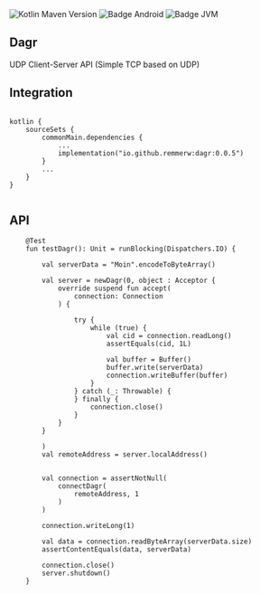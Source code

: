 <div>
    <div>
        <img src="https://img.shields.io/maven-central/v/io.github.remmerw/asen" alt="Kotlin Maven Version" />
        <img src="https://img.shields.io/badge/Platform-Android-brightgreen.svg?logo=android" alt="Badge Android" />
        <!--img src="https://img.shields.io/badge/Platform-iOS%20%2F%20macOS-lightgrey.svg?logo=apple" alt="Badge iOS" /-->
        <img src="https://img.shields.io/badge/Platform-JVM-8A2BE2.svg?logo=openjdk" alt="Badge JVM" />
    </div>
</div>

## Dagr
UDP Client-Server API (Simple TCP based on UDP)



## Integration

```
    
kotlin {
    sourceSets {
        commonMain.dependencies {
            ...
            implementation("io.github.remmerw:dagr:0.0.5")
        }
        ...
    }
}
    
```

## API

```
    @Test
    fun testDagr(): Unit = runBlocking(Dispatchers.IO) {

        val serverData = "Moin".encodeToByteArray()

        val server = newDagr(0, object : Acceptor {
            override suspend fun accept(
                connection: Connection
            ) {

                try {
                    while (true) {
                        val cid = connection.readLong() 
                        assertEquals(cid, 1L)

                        val buffer = Buffer()
                        buffer.write(serverData)
                        connection.writeBuffer(buffer)
                    }
                } catch (_: Throwable) {
                } finally {
                    connection.close()
                }
            }
        }

        )
        val remoteAddress = server.localAddress()


        val connection = assertNotNull(
            connectDagr(
                remoteAddress, 1
            )
        )
        
        connection.writeLong(1)
        
        val data = connection.readByteArray(serverData.size)
        assertContentEquals(data, serverData)

        connection.close()
        server.shutdown()
    }
```




